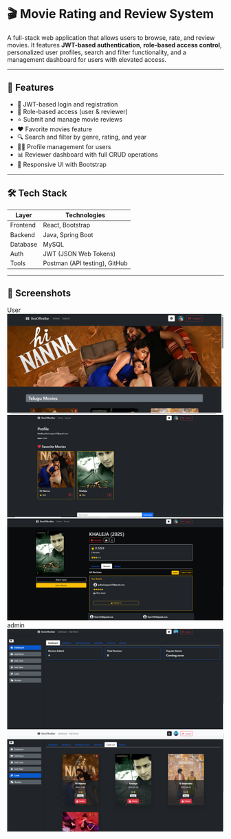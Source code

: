 # 🎬 Movie Rating and Review System

A full-stack web application that allows users to browse, rate, and review movies. It features **JWT-based authentication**, **role-based access control**, personalized user profiles, search and filter functionality, and a management dashboard for users with elevated access.

---

## 🚀 Features

- 🔐 JWT-based login and registration
- 👥 Role-based access (user & reviewer)
- ⭐ Submit and manage movie reviews
- ❤️ Favorite movies feature
- 🔍 Search and filter by genre, rating, and year
- 🧑‍💻 Profile management for users
- 📊 Reviewer dashboard with full CRUD operations
- 📱 Responsive UI with Bootstrap

---

## 🛠️ Tech Stack

| Layer       | Technologies                  |
|-------------|-------------------------------|
| Frontend    | React, Bootstrap              |
| Backend     | Java, Spring Boot             |
| Database    | MySQL                         |
| Auth        | JWT (JSON Web Tokens)         |
| Tools       | Postman (API testing), GitHub |

---

## 📸 Screenshots
User
![Home Page](Screenshots/Home_page.png)
![Profile](Screenshots/Profile.png)
![Movie_Card](Screenshots/Movie_Card.png)
admin
![Dashboard](Screenshots/Admin_DashBoard.png)
![MovieCards](Screenshots/MovieCards_Admin.png)

